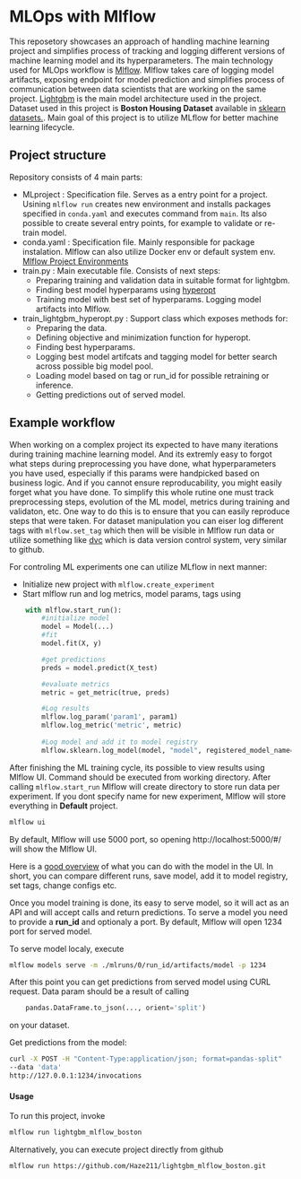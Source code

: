 # MLOps with Mlflow

This reposetory showcases an approach of handling machine learning project and simplifies process of tracking and logging different versions
of machine learning model and its hyperparameters. The main technology used for MLOps workflow is [Mlflow](https://www.mlflow.org/docs/latest/index.html). Mlflow takes care of logging model artifacts, exposing endpoint for model prediction and simplifies process of communication between data scientists that are working on the same project. [Lightgbm](https://lightgbm.readthedocs.io/en/latest/index.html) is the main model architecture used in the project. Dataset used in this project is **Boston Housing Dataset** available in [sklearn datasets.](https://scikit-learn.org/stable/modules/generated/sklearn.datasets.load_boston.html). Main goal of this project is to utilize MLflow for better machine learning lifecycle. 

## Project structure
Repository consists of 4 main parts:
- MLproject : Specification file. Serves as a entry point for a project. Usining ``` mlflow run ``` creates new environment and installs packages specified in ``` conda.yaml ```  and executes command from ```main```. Its also possible to create several entry points, for example to validate or re-train model.
- conda.yaml : Specification file. Mainly responsible for package instalation. Mlflow can also utilize Docker env or default system env. [Mlflow Project Environments](https://www.mlflow.org/docs/latest/projects.html#project-environments)
- train.py : Main executable file. Consists of next steps:
    - Preparing training and validation data in suitable format for lightgbm.
    - Finding best model hyperparams using [hyperopt](https://github.com/hyperopt/hyperopt)
    - Training model with best set of hyperparams. Logging model artifacts into Mlflow.
- train_lightgbm_hyperopt.py : Support class which exposes methods for:
    - Preparing the data.
    - Defining objective and minimization function for hyperopt.
    - Finding best hyperparams.
    - Logging best model artifcats and tagging model for better search across possible big model pool.
    - Loading model based on tag or run_id for possible retraining or inference.
    - Getting predictions out of served model. 

## Example workflow

When working on a complex project its expected to have many iterations during training machine learning model. And its extremly easy to forgot what steps during preprocessing you have done, what hyperparameters you have used, especially if this params were handpicked based on business logic. And if you cannot ensure reproducability, you might easily forget what you have done. To simplify this whole rutine one must track preprocessing steps, evolution of the ML model, metrics during training and validaton, etc.  One way to do this is to ensure that you can easily reproduce steps that were taken. For dataset manipulation you can eiser log different tags with ```mlflow.set_tag``` which then will be visible in Mlflow run data or utilize something like [dvc](https://dvc.org/) which is data version control system, very similar to github.

For controling ML experiments one can utilize MLflow in next manner:
- Initialize new project with ```mlflow.create_experiment```
- Start mlflow run and log metrics, model params, tags using
```python
    with mlflow.start_run():
        #initialize model
        model = Model(...)
        #fit 
        model.fit(X, y)

        #get predictions
        preds = model.predict(X_test)

        #evaluate metrics
        metric = get_metric(true, preds)

        #Log results
        mlflow.log_param('param1', param1)
        mlflow.log_metric('metric', metric)
        
        #Log model and add it to model registry
        mlflow.sklearn.log_model(model, "model", registered_model_name="BestEverModel")
```
After finishing the ML training cycle, its possible to view results using Mlflow UI. Command should be executed from working directory. After calling ```mlflow.start_run``` Mlflow will create directory to store run data per experiment. If you dont specify name for new experiment, Mlflow will store everything in **Default** project.

```bash
mlflow ui
```
By default, Mlflow will use 5000 port, so opening http://localhost:5000/#/ will show the Mlflow UI.

Here is a [good overview](https://docs.databricks.com/applications/mlflow/tracking.html) of what you can do with the model in the UI. In short, you can compare different runs, save model, add it to model registry, set tags, change configs etc.

Once you model training is done, its easy to serve model, so it will act as an API and will accept calls and return predictions.
To serve a model you need to provide a **run_id** and optionaly a port. By default, Mlflow will open 1234 port for served model.

To serve model localy, execute 
```bash
mlflow models serve -m ./mlruns/0/run_id/artifacts/model -p 1234
```

After this point you can get predictions from served model using CURL request. Data param should be a result of calling 
```python
    pandas.DataFrame.to_json(..., orient='split')
```
on your dataset.

Get predictions from the model:
```bash
curl -X POST -H "Content-Type:application/json; format=pandas-split" 
--data 'data' 
http://127.0.0.1:1234/invocations
```

#### Usage
To run this project, invoke 

```bash
mlflow run lightgbm_mlflow_boston
```
Alternatively, you can execute project directly from github 

```bash
mlflow run https://github.com/Haze211/lightgbm_mlflow_boston.git
```

